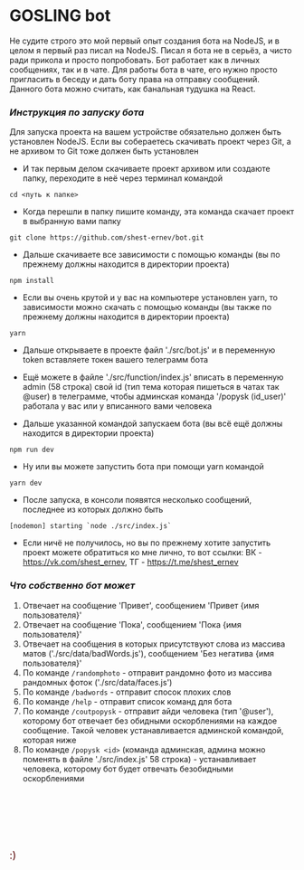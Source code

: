 # GOSLING bot

Не судите строго это мой первый опыт создания бота на NodeJS, и в целом я первый раз писал на NodeJS. Писал я бота не в серьёз, а чисто ради прикола и просто попробовать. Бот работает как в личных сообщениях, так и в чате. Для работы бота в чате, его нужно просто пригласить в беседу и дать боту права на отправку сообщений. Данного бота можно считать, как банальная тудушка на React.

### *Инструкция по запуску бота*

Для запуска проекта на вашем устройстве обязательно должен быть установлен NodeJS. Если вы собераетесь скачивать проект через Git, а не архивом то Git тоже должен быть установлен

- И так первым делом скачиваете проект архивом или создаюте папку, переходите в неё через терминал командой
```
cd <путь к папке>
```

- Когда перешли в папку пишите команду, эта команда скачает проект в выбранную вами папку
```
git clone https://github.com/shest-ernev/bot.git
```

- Дальше скачиваете все зависимости с помощью команды (вы по прежнему должны находится в директории проекта)
```
npm install
```

- Если вы очень крутой и у вас на компьютере установлен yarn, то зависимости можно скачать с помощью команды (вы также по прежнему должны находится в директории проекта)
```
yarn
```

- Дальше открываете в проекте файл './src/bot.js' и в переменную token вставляете токен вашего телеграмм бота
- Ещё можете в файле './src/function/index.js' вписать в переменную admin (58 строка) свой id (тип тема которая пишеться в чатах так @user) в телеграмме, чтобы админская команда '/popysk (id_user)' работала у вас или у вписанного вами человека

- Дальше указанной командой запускаем бота (вы всё ещё должны находится в директории проекта)
```
npm run dev
```

- Ну или вы можете запустить бота при помощи yarn командой
```
yarn dev
```

- После запуска, в консоли появятся несколько сообщений, последнее из которых должно быть
```
[nodemon] starting `node ./src/index.js`
```

- Если ничё не получилось, но вы по прежнему хотите запустить проект можете обратиться ко мне лично, то вот ссылки: ВК - https://vk.com/shest_ernev, ТГ - https://t.me/shest_ernev

### *Что собственно бот может*

1) Отвечает на сообщение 'Привет', сообщением 'Привет {имя пользователя}'
2) Отвечает на сообщение 'Пока', сообщением 'Пока {имя пользователя}'
3) Отвечает на сообщения в которых присутствуют слова из массива матов ('./src/data/badWords.js'), сообщением 'Без негатива {имя пользователя}'
4) По команде `/randomphoto` - отправит рандомно фото из массива рандомных фоток ('./src/data/faces.js')
5) По команде `/badwords` - отправит спосок плохих слов
6) По команде `/help` - отправит список команд для бота
7) По команде `/coutpopysk` - отправит айди человека (тип '@user'), которому бот отвечает без обидными оскорблениями на каждое сообщение. Такой человек устанавливается админской командой, которая ниже
8) По команде `/popysk <id>`  (команда админская, админа можно поменять в файле './src/index.js' 58 строка) - устанавливает человека, которому бот будет отвечать безобидными оскорблениями

<br>
<br>
<br>
<br>
<br>

<style>
  .smile{
    font-size: 18px;
    animation: blik 1s infinite linear;
  }
  
  @keyframes blik{
    0%{
      color: black;
    }
    25%{
      color: red;
    }
    50%{
      color: green;
    }
    75%{
      color: yellow;
    }
    100%{
      color: purple;
    }
  }
</style>

<p class='smile'> :) </p>
